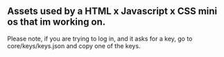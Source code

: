Assets used by a HTML x Javascript x CSS mini os that im working on.
--------------------------------------------------------------------------------------------------------------------
Please note, if you are trying to log in, and it asks for a key, go to core/keys/keys.json and copy one of the keys.
